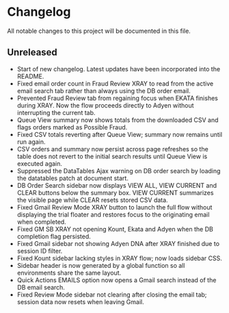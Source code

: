 # Changelog

All notable changes to this project will be documented in this file.

## Unreleased
- Start of new changelog. Latest updates have been incorporated into the README.
- Fixed email order count in Fraud Review XRAY to read from the active email
  search tab rather than always using the DB order email.
- Prevented Fraud Review tab from regaining focus when EKATA finishes during
  XRAY. Now the flow proceeds directly to Adyen without interrupting the
  current tab.
- Queue View summary now shows totals from the downloaded CSV and flags orders
  marked as Possible Fraud.
- Fixed CSV totals reverting after Queue View; summary now remains until run again.
- CSV orders and summary now persist across page refreshes so the table does not
  revert to the initial search results until Queue View is executed again.
- Suppressed the DataTables Ajax warning on DB order search by loading the
  datatables patch at document start.
- DB Order Search sidebar now displays VIEW ALL, VIEW CURRENT and CLEAR buttons
  below the summary box. VIEW CURRENT summarizes the visible page while CLEAR
  resets stored CSV data.
- Fixed Gmail Review Mode XRAY button to launch the full flow without displaying
  the trial floater and restores focus to the originating email when completed.
- Fixed GM SB XRAY not opening Kount, Ekata and Adyen when the DB completion
  flag persisted.
- Fixed Gmail sidebar not showing Adyen DNA after XRAY finished due to session ID filter.
- Fixed Kount sidebar lacking styles in XRAY flow; now loads sidebar CSS.
- Sidebar header is now generated by a global function so all environments share the same layout.
- Quick Actions EMAILS option now opens a Gmail search instead of the DB email search.
- Fixed Review Mode sidebar not clearing after closing the email tab; session data now resets when leaving Gmail.
